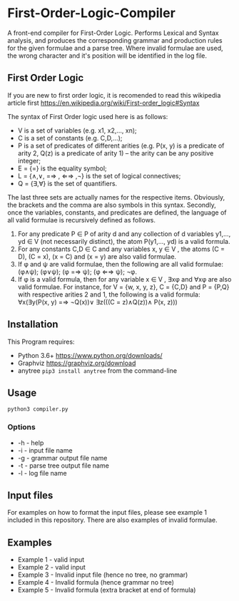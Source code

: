 # First-Order-Logic-Compiler
A front-end compiler for First-Order Logic. Performs Lexical and Syntax analysis, and produces the corresponding grammar and production rules for the given formulae and a parse tree. Where invalid formulae are used, the wrong character and it's position will be identified in the log file.

## First Order Logic
If you are new to first order logic, it is recomended to read this wikipedia article first https://en.wikipedia.org/wiki/First-order_logic#Syntax

The syntax of First Order logic used here is as follows:

* V is a set of variables (e.g. x1, x2,..., xn);
* C is a set of constants (e.g. C,D,...);
* P is a set of predicates of different arities (e.g. P(x, y) is a predicate of arity 2, Q(z) is a predicate
of arity 1) – the arity can be any positive integer;
* E = {=} is the equality symbol;
* L = {∧,∨, =⇒ , ⇐⇒ ,¬} is the set of logical connectives;
* Q = {∃,∀} is the set of quantifiers.

The last three sets are actually names for the respective items. Obviously, the brackets and the comma
are also symbols in this syntax.
Secondly, once the variables, constants, and predicates are defined, the language of all valid formulae is recursively defined as follows.

1. For any predicate P ∈ P of arity d and any collection of d variables y1,..., yd ∈ V (not necessarily
distinct), the atom P(y1,..., yd) is a valid formula.
2. For any constants C,D ∈ C and any variables x, y ∈ V , the atoms (C = D), (C = x), (x = C) and
(x = y) are also valid formulae.
3. If φ and ψ are valid formulae, then the following are all valid formulae:
(φ∧ψ); (φ∨ψ); (φ =⇒ ψ); (φ ⇐⇒ ψ); ¬φ.
4. If φ is a valid formula, then for any variable x ∈ V , ∃xφ and ∀xφ are also valid formulae.
For instance, for V = {w, x, y, z}, C = {C,D} and P = {P,Q} with respective arities 2 and 1, the following is a valid formula:
∀x(∃y(P(x, y) =⇒ ¬Q(x))∨ ∃z(((C = z)∧Q(z))∧ P(x, z)))

## Installation
This Program requires: 
* Python 3.6+ https://www.python.org/downloads/
* Graphviz https://graphviz.org/download
* anytree `pip3 install anytree` from the command-line

## Usage
`python3 compiler.py`

### Options
* -h - help
* -i - input file name
* -g - grammar output file name
* -t - parse tree output file name
* -l - log file name

## Input files
For examples on how to format the input files, please see example 1 included in this repository. There are also examples of invalid formulae.

## Examples
* Example 1 - valid input
* Example 2 - valid input
* Example 3 - Invalid input file (hence no tree, no grammar)
* Example 4 - Invalid formula (hence grammar no tree)
* Example 5 - Invalid formula (extra bracket at end of formula)
